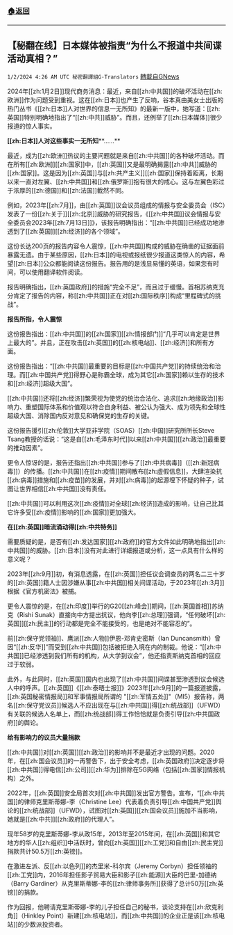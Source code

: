 ###  [:house:返回](README.md)
---


## 【秘翻在线】日本媒体被指责“为什么不报道中共间谍活动真相？”
`1/2/2024 4:26 AM UTC 秘密翻譯組G-Translators` [轉載自GNews](https://gnews.org/articles/2174332)

2024年[[zh:1月2日]]现代商务消息：最近，来自[[zh:中共国]]的破坏活动在[[zh:欧洲]]作为问题受到重视。这在[[zh:日本]]也产生了反响，谷本真由美女士出版的热门丛书《[[zh:日本]]人对世界的信息一无所知》的最新一版中，她写道：[[zh:英国]]特别明确地指出了“[[zh:中共]]威胁”。而且，还例举了[[zh:日本媒体]]很少报道的惊人事实。

**[[zh:日本]]人对这些事实一无所知****......**

最近，成为[[zh:欧洲]]热议的主要问题就是来自[[zh:中共国]]的各种破坏活动。而在所有[[zh:欧洲]][[zh:国家]]中，[[zh:英国]]又是最明确揭露[[zh:中共]]威胁的[[zh:国家]]。这是因为[[zh:英国]]与[[zh:共产主义]][[zh:国家]]保持着距离，长期以来一直对左翼、[[zh:中共国]]和[[zh:俄罗斯]]抱有很大的戒心。这与左翼色彩过于浓厚的[[zh:德国]]和[[zh:法国]]截然不同。

例如，2023年[[zh:7月]]，由[[zh:英国]]议会议员组成的情报与安全委员会（ISC）发表了一份[[zh:关于]][[zh:北京]]威胁的研究报告，《[[zh:中共国]]议会情报与安全委员会2023年[[zh:7月13日]]》，该报告明确指出：“[[zh:中共国]]已经成功地渗透到了[[zh:英国]][[zh:经济]]的各个领域”。

这份长达200页的报告内容令人震惊，[[zh:中共国]]构成的威胁在确凿的证据面前暴露无遗。由于某些原因，[[zh:日本]]的电视或报纸很少报道这类惊人的内容，希望[[zh:日本]]公众都能阅读这份报告。报告用的是浅显易懂的英语，如果您有时间，可以使用翻译软件阅读。

报告明确指出，[[zh:英国政府]]的措施“完全不足”，而且过于缓慢。首相苏纳克充分肯定了报告的内容，称[[zh:中共国]]正在对[[zh:国际秩序]]构成“里程碑式的挑战”。

**报告所指，令人震惊**

这份报告指出：[[zh:中共国]]的[[zh:国家]][[zh:情报部门]]“几乎可以肯定是世界上最大的”。并且，正在攻击[[zh:英国]]的[[zh:核电站]]、[[zh:经济]]和所有方面。

这份报告指出：“[[zh:中共国]]最重要的目标是[[zh:中国共产党]]的持续统治和治理。而[[zh:中国共产党]]得野心是称霸全球，成为其它[[zh:国家]]赖以生存的技术和[[zh:经济]]超级大国”。

[[zh:中共国]]还将[[zh:经济]]繁荣视为使党的统治合法化、追求[[zh:地缘政治]]影响力、重塑国际体系和价值观以符合自身利益、被公认为强大、成为领先和全球性超级大国、消除国内反对意见和确保党的生存的关键。

这份报告援引[[zh:伦敦]]大学亚非学院（SOAS）[[zh:中国]]研究所所长Steve Tsang教授的话说：“这是自[[zh:毛泽东时代]]以来[[zh:中共国]][[zh:政治]]最重要的推动因素”。

更令人惊讶的是，报告还指出[[zh:中共国]]参与了[[zh:中共病毒]]（[[zh:新冠病毒]]）的传播。[[zh:中共国]]在[[zh:疫情]]期间散布[[zh:虚假信息]]，大肆渲染抗[[zh:病毒]]措施和[[zh:疫苗]]的发展，并对[[zh:病毒]]的起源埋下怀疑的种子，试图让世界相信[[zh:中共国]]没有责任。

[[zh:中共国]]可以利用这次[[zh:疫情]]对全球[[zh:经济]]造成的影响，让自己比其它许多受[[zh:疫情]]影响的[[zh:国家]]更加强大。

**在[[zh:英国]]暗流涌动得[[zh:中共特务]]**

需要质疑的是，是否有[[zh:发达国家]][[zh:政府]]的官方文件如此明确地指出[[zh:中共国]]的威胁。[[zh:日本]]没有对此进行详细报道或分析，这一点具有什么样的意义呢？

2023年[[zh:9月]]初，有消息透露，在[[zh:英国]]担任议会调查员的两名二三十岁的[[zh:英国]]籍人士因涉嫌从事[[zh:中共国]]相关间谍活动，于2023年[[zh:3月]]根据《官方机密法》被捕。

更令人震惊的是，在[[zh:印度]]举行的G20[[zh:峰会]]期间，[[zh:英国首相]]苏纳克（Rishi Sunak）直接向中方提出抗议，他向李[[zh:总理]]强调，“任何破坏[[zh:英国]][[zh:民主]]的行动都是完全不能接受的，也是绝对不能容忍的”。

前[[zh:保守党领袖]]、鹰派[[zh:人物]]伊恩\-邓肯史密斯（Ian Duncansmith）曾因“[[zh:反华]]”而受到[[zh:中共国]]包括被拒绝入境在内的制裁。他说：“[[zh:中共国]]已经渗透到我们所有的机构，从大学到议会”，他还指责斯纳克首相的回应过于软弱。

此外，与此同时，[[zh:英国]]国内也出现了[[zh:中共国]]间谍甚至渗透到议会候选人中的呼声。[[zh:英国]]《[[zh:泰晤士报]]》2023年[[zh:9月]]的一篇报道披露，[[zh:英国秘密情报局]]和军事情报局所谓的 "[[zh:军情五处]]"（MI5）报告称，两名[[zh:保守党议员]]候选人不应出现在与[[zh:中共国]]得[[zh:统战部]]（UFWD）有关联的候选人名单上，而[[zh:统战部]]得工作恰恰就是负责引导[[zh:中共国政府]]的舆论。

**给有影响力的议员大量捐款**

[[zh:中共国]]对[[zh:英国]][[zh:政治]]的影响并不是最近才出现的问题。2020 年，在[[zh:国会议员]]的一再警告下，出于安全考虑，[[zh:英国政府]]决定逐步将[[zh:中共国]]得电信[[zh:公司]][[zh:华为]]排除在5G网络（包括[[zh:国家]]情报机构）之外。

2022年，[[zh:英国]]安全局首次对[[zh:中共国]]发出官方警告。宣布，“[[zh:中共国]]的律师克里斯蒂娜\-李（Christine Lee）代表着负责引导[[zh:中国共产党]]舆论的[[zh:统战部]]（UFWD），试图对[[zh:英国]][[zh:国会议员]]施加不当影响，她就是[[zh:中共]][[zh:政府]]的代理人”。

现年58岁的克里斯蒂娜\-李从政15年，2013年至2015年间，在[[zh:英国]]和其它地方的华人[[zh:组织]]中活跃时，曾向[[zh:英国]][[zh:工党]]和自由[[zh:民主党]]捐款共计50.5万[[zh:英镑]]。

在激进左派、反[[zh:以色列]]的杰里米\-科尔宾（Jeremy Corbyn）担任领袖的[[zh:工党]]内，2016年担任影子贸易大臣和影子[[zh:能源]]大臣的巴里\-加德纳（Barry Gardiner）从克里斯蒂娜\-李的[[zh:律师事务所]]获得了总计50万[[zh:英镑]]的捐款。

作为回报，他聘请克里斯蒂娜\-李的儿子担任自己的秘书，谈论支持在[[zh:欣克利角]]（Hinkley Point）新建[[zh:核电站]]，而[[zh:中共国]]的企业正是该[[zh:核电站]]的少数派投资者。
